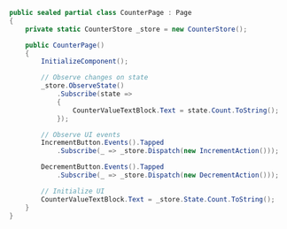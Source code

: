 ﻿```csharp
public sealed partial class CounterPage : Page
{
    private static CounterStore _store = new CounterStore();

    public CounterPage()
    {
        InitializeComponent();

        // Observe changes on state
        _store.ObserveState()
            .Subscribe(state =>
            {
                CounterValueTextBlock.Text = state.Count.ToString();
            });

        // Observe UI events
        IncrementButton.Events().Tapped
            .Subscribe(_ => _store.Dispatch(new IncrementAction()));

        DecrementButton.Events().Tapped
            .Subscribe(_ => _store.Dispatch(new DecrementAction()));

        // Initialize UI
        CounterValueTextBlock.Text = _store.State.Count.ToString();
    }
}
```
